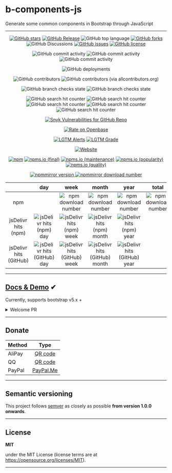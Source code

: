 # b-components-js

Generate some common components in Bootstrap through JavaScript

---

<p align="center">
<a href="https://github.com/ZhangChengLin/b-components/stargazers" target="_blank"><img alt="GitHub stars" src="https://img.shields.io/github/stars/ZhangChengLin/b-components"></a>
<a href="https://github.com/ZhangChengLin/b-components/releases" target="_blank"><img alt="GitHub Release" title="GitHub Release" src="https://img.shields.io/github/release/ZhangChengLin/b-components"></a>
<img alt="GitHub top language" src="https://img.shields.io/github/languages/top/ZhangChengLin/b-components">
<a href="https://github.com/ZhangChengLin/b-components/network" target="_blank"><img alt="GitHub forks" src="https://img.shields.io/github/forks/ZhangChengLin/b-components"></a>
<img alt="GitHub Discussions" src="https://img.shields.io/github/discussions/zhangchenglin/b-components">
<a href="https://github.com/ZhangChengLin/b-components/issues" target="_blank"><img alt="GitHub issues" src="https://img.shields.io/github/issues/ZhangChengLin/b-components"></a>
<a href="https://github.com/ZhangChengLin/b-components/blob/main/LICENSE" target="_blank"><img alt="GitHub license" src="https://img.shields.io/github/license/ZhangChengLin/b-components"></a>
</p>

<p align="center">
<img alt="GitHub commit activity" src="https://img.shields.io/github/commit-activity/y/zhangchenglin/b-components">
<img alt="GitHub commit activity" src="https://img.shields.io/github/commit-activity/m/zhangchenglin/b-components">
<img alt="GitHub commit activity" src="https://img.shields.io/github/commit-activity/w/zhangchenglin/b-components">
</p>

<p align="center">
<img alt="GitHub deployments" src="https://img.shields.io/github/deployments/zhangchenglin/b-components/github-pages">
</p>

<p align="center">
<img alt="GitHub contributors" src="https://img.shields.io/github/contributors/zhangchenglin/b-components">
<img alt="GitHub contributors (via allcontributors.org)" src="https://img.shields.io/github/all-contributors/zhangchenglin/b-components/main">
</p>

<p align="center">
<img alt="GitHub branch checks state" src="https://img.shields.io/github/checks-status/zhangchenglin/b-components/main?label=main%20checks">
<img alt="GitHub branch checks state" src="https://img.shields.io/github/checks-status/zhangchenglin/b-components/gh-pages?label=gh-pages%20checks">
</p>

<p align="center">
<img alt="GitHub search hit counter" src="https://img.shields.io/github/search/zhangchenglin/b-components/bootstrap">
<img alt="GitHub search hit counter" src="https://img.shields.io/github/search/zhangchenglin/b-components/modal">
<img alt="GitHub search hit counter" src="https://img.shields.io/github/search/zhangchenglin/b-components/toast">
<img alt="GitHub search hit counter" src="https://img.shields.io/github/search/zhangchenglin/b-components/offcanvas">
<img alt="GitHub search hit counter" src="https://img.shields.io/github/search/zhangchenglin/b-components/tooltip">
</p>

<p align='center'>
<a href="https://snyk.io.cnpmjs.org/test/npm/b-components-js" title="Snyk Vulnerabilities for GitHub Repo" target="_blank"><img alt="Snyk Vulnerabilities for GitHub Repo" src="https://img.shields.io/snyk/vulnerabilities/github/ZhangChengLin/b-components"></a>
</p>

<p align="center">
<a href="https://openbase.com/js/b-components-js" title="Rate on Openbase" target="_blank"><img alt="Rate on Openbase" src="https://badges.openbase.com/js/rating/b-components-js.svg"></a>
</p>

<p align="center">
<a href="https://lgtm.com/projects/g/ZhangChengLin/b-components/alerts" title="LGTM Alerts" target="_blank"><img alt="LGTM Alerts" src="https://img.shields.io/lgtm/alerts/github/ZhangChengLin/b-components"></a>
<a href="https://lgtm.com/projects/g/ZhangChengLin/b-components/context:javascript" title="LGTM Grade" target="_blank"><img alt="LGTM Grade" src="https://img.shields.io/lgtm/grade/javascript/github/ZhangChengLin/b-components"></a>
</p>

<p align="center">
<a href="https://zhangchenglin.github.io/b-components" title='Website' target='_blank'><img alt="Website" src="https://img.shields.io/website?down_message=Offline&label=Docs%20%26%20Demo&up_message=Online&url=https%3A%2F%2Fzhangchenglin.github.io%2Fb-components"></a>
</p>

<p align="center">
<a href="https://www.npmjs.com/package/b-components-js" target="_blank"><img alt="npm" src="https://img.shields.io/npm/v/b-components-js"></a>
<a href="https://npms.io/search?q=b-components-js" title="npms.io (final)" target="_blank"><img alt="npms.io (final)" src="https://img.shields.io/npms-io/final-score/b-components-js"></a>
<a href="https://npms.io/search?q=b-components-js" title="npms.io (maintenance)" target="_blank"><img alt="npms.io (maintenance)" src="https://img.shields.io/npms-io/maintenance-score/b-components-js"></a>
<a href="https://npms.io/search?q=b-components-js" title="npms.io (popularity)" target="_blank"><img alt="npms.io (popularity)" src="https://img.shields.io/npms-io/popularity-score/b-components-js"></a>
<a href="https://npms.io/search?q=b-components-js" title="npms.io (quality)" target="_blank"><img alt="npms.io (quality)" src="https://img.shields.io/npms-io/quality-score/b-components-js"></a>
</p>

<p align="center">
<a href="https://npmmirror.com/package/b-components-js" target="_blank" title="npmmirror version">
<img src="https://npmmirror.com/badge/v/b-components-js.svg" alt="npmmirror version" title="npmmirror version">
<img src="https://npmmirror.com/badge/d/b-components-js.svg" alt="npmmirror download number">
</a>
</p>

|                        |                                                                 day                                                                  |                                                                  week                                                                  |                                                                  month                                                                   |                                                                  year                                                                  |                                          total                                          |
|:----------------------:|:------------------------------------------------------------------------------------------------------------------------------------:|:--------------------------------------------------------------------------------------------------------------------------------------:|:----------------------------------------------------------------------------------------------------------------------------------------:|:--------------------------------------------------------------------------------------------------------------------------------------:|:---------------------------------------------------------------------------------------:|
|          npm           |                                                                                                                                      |                        <img alt="npm download number" src="https://img.shields.io/npm/dw/b-components-js.svg">                         |                         <img alt="npm download number" src="https://img.shields.io/npm/dm/b-components-js.svg">                          |                        <img alt="npm download number" src="https://img.shields.io/npm/dy/b-components-js.svg">                         | <img alt="npm download number" src="https://img.shields.io/npm/dt/b-components-js.svg"> |
|  jsDelivr hits (npm)   | <img src="https://img.shields.io/jsdelivr/npm/hd/b-components-js.svg" alt="jsDelivr hits (npm) day" title="jsDelivr hits (npm) day"> | <img src="https://img.shields.io/jsdelivr/npm/hw/b-components-js.svg" alt="jsDelivr hits (npm) week" title="jsDelivr hits (npm) week"> | <img src="https://img.shields.io/jsdelivr/npm/hm/b-components-js.svg" alt="jsDelivr hits (npm) month" title="jsDelivr hits (npm) month"> | <img src="https://img.shields.io/jsdelivr/npm/hy/b-components-js.svg" alt="jsDelivr hits (npm) year" title="jsDelivr hits (npm) year"> |                                                                                         |
| jsDelivr hits (GitHub) |            <img alt="jsDelivr hits (GitHub) day" src="https://img.shields.io/jsdelivr/gh/hd/ZhangChengLin/b-components">             |             <img alt="jsDelivr hits (GitHub) week" src="https://img.shields.io/jsdelivr/gh/hw/ZhangChengLin/b-components">             |             <img alt="jsDelivr hits (GitHub) month" src="https://img.shields.io/jsdelivr/gh/hm/ZhangChengLin/b-components">              |             <img alt="jsDelivr hits (GitHub) year" src="https://img.shields.io/jsdelivr/gh/hy/ZhangChengLin/b-components">             ||

---

## [**Docs & Demo**](https://ZhangChengLin.github.io/b-components/) ✔

Currently, supports bootstrap v5.x +

<details>
  <summary>Welcome PR</summary>

Supports
-

- 💚 [Modal](https://getbootstrap.com/docs/5.1/components/modal/)
- 💚 [Offcanvas](https://getbootstrap.com/docs/5.1/components/offcanvas/)
- 💚 [Toast](https://getbootstrap.com/docs/5.1/components/toasts/)
- 💚 [Tooltip](https://getbootstrap.com/docs/5.1/components/tooltips/)

TODO
-

- 🖤 [Alert](https://getbootstrap.com/docs/5.1/components/alerts/)
- 🖤 [Carousel](https://getbootstrap.com/docs/5.1/components/carousel/)
- 🖤 [Collapse](https://getbootstrap.com/docs/5.1/components/collapse/)
- 🖤 [Dropdown](https://getbootstrap.com/docs/5.1/components/dropdowns/)
- 🖤 [Progress](https://getbootstrap.com/docs/5.1/components/progress/)
- 🖤 [Scrollspy](https://getbootstrap.com/docs/5.1/components/scrollspy/)
- 🖤 [Tab](https://getbootstrap.com/docs/5.1/components/navs-tabs/)

</details>

---

## Donate

| Method |                              Type                               |
|:-------|:---------------------------------------------------------------:|
| AliPay | [QR code](https://ZhangChengLin.github.io/image/pay-alipay.jpg) |
| QQ     |   [QR code](https://ZhangChengLin.github.io/image/pay-qq.png)   |
| PayPal |        [PayPal.Me](https://www.paypal.me/ZhangChengLin)         |

---


## Semantic versioning

This project follows [semver](https://semver.org/) as closely as possible **from version 1.0.0 onwards**.

---

## License

**MIT**

under the MIT License (license terms are at https://opensource.org/licenses/MIT).

---
